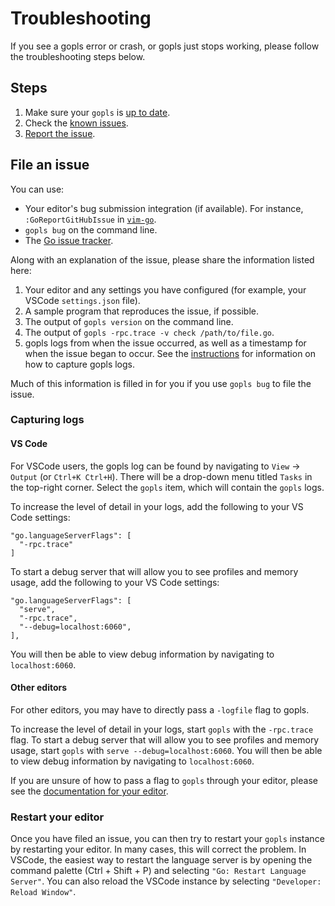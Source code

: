 # Troubleshooting

If you see a gopls error or crash, or gopls just stops working, please follow the troubleshooting steps below.

## Steps

<!--- TODO: troubleshooting
describe more basic and optional trouble shooting steps
  like checking you opened the module root
  and using the debug pages
--->

1. Make sure your `gopls` is [up to date](user.md#installing).
1. Check the [known issues](status.md#known-issues).
1. [Report the issue](#file-an-issue).

## File an issue

You can use:
* Your editor's bug submission integration (if available). For instance, `:GoReportGitHubIssue` in [`vim-go`](vim.md#vim-go).
* `gopls bug` on the command line.
* The [Go issue tracker](https://github.com/golang/go/issues/new?title=x%2Ftools%2Fgopls%3A%20%3Cfill%20this%20in%3E).

Along with an explanation of the issue, please share the information listed here:

1. Your editor and any settings you have configured (for example, your VSCode `settings.json` file).
1. A sample program that reproduces the issue, if possible.
1. The output of `gopls version` on the command line.
1. The output of `gopls -rpc.trace -v check /path/to/file.go`.
1. gopls logs from when the issue occurred, as well as a timestamp for when the issue began to occur. See the [instructions](#capturing-gopls-logs) for information on how to capture gopls logs.

Much of this information is filled in for you if you use `gopls bug` to file the issue.

### Capturing logs

#### VS Code

For VSCode users, the gopls log can be found by navigating to `View` -> `Output` (or `Ctrl+K Ctrl+H`). There will be a drop-down menu titled `Tasks` in the top-right corner. Select the `gopls` item, which will contain the `gopls` logs.

To increase the level of detail in your logs, add the following to your VS Code settings:

```json5
"go.languageServerFlags": [
  "-rpc.trace"
]
```

To start a debug server that will allow you to see profiles and memory usage, add the following to your VS Code settings:

```json5
"go.languageServerFlags": [
  "serve",
  "-rpc.trace",
  "--debug=localhost:6060",
],
```

You will then be able to view debug information by navigating to `localhost:6060`.

#### Other editors

For other editors, you may have to directly pass a `-logfile` flag to gopls.

To increase the level of detail in your logs, start `gopls` with the `-rpc.trace` flag. To start a debug server that will allow you to see profiles and memory usage, start `gopls` with `serve --debug=localhost:6060`. You will then be able to view debug information by navigating to `localhost:6060`.

If you are unsure of how to pass a flag to `gopls` through your editor, please see the [documentation for your editor](user.md#editors).

### Restart your editor

Once you have filed an issue, you can then try to restart your `gopls` instance by restarting your editor. In many cases, this will correct the problem. In VSCode, the easiest way to restart the language server is by opening the command palette (Ctrl + Shift + P) and selecting `"Go: Restart Language Server"`. You can also reload the VSCode instance by selecting `"Developer: Reload Window"`.
